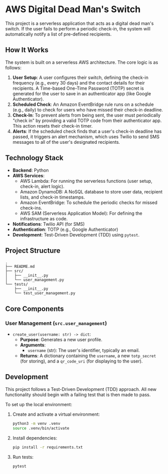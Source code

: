 # AWS Digital Dead Man's Switch

This project is a serverless application that acts as a digital dead man's switch. If the user fails to perform a periodic check-in, the system will automatically notify a list of pre-defined recipients.

## How It Works

The system is built on a serverless AWS architecture. The core logic is as follows:

1.  **User Setup**: A user configures their switch, defining the check-in frequency (e.g., every 30 days) and the contact details for their recipients. A Time-based One-Time Password (TOTP) secret is generated for the user to save in an authenticator app (like Google Authenticator).
2.  **Scheduled Check**: An Amazon EventBridge rule runs on a schedule (e.g., daily) to check for users who have missed their check-in deadline.
3.  **Check-In**: To prevent alerts from being sent, the user must periodically "check in" by providing a valid TOTP code from their authenticator app. This action resets their check-in timer.
4.  **Alerts**: If the scheduled check finds that a user's check-in deadline has passed, it triggers an alert mechanism, which uses Twilio to send SMS messages to all of the user's designated recipients.

## Technology Stack

*   **Backend**: Python
*   **AWS Services**:
    *   AWS Lambda: For running the serverless functions (user setup, check-in, alert logic).
    *   Amazon DynamoDB: A NoSQL database to store user data, recipient lists, and check-in timestamps.
    *   Amazon EventBridge: To schedule the periodic checks for missed check-ins.
    *   AWS SAM (Serverless Application Model): For defining the infrastructure as code.
*   **Notifications**: Twilio API (for SMS)
*   **Authentication**: TOTP (e.g., Google Authenticator)
*   **Development**: Test-Driven Development (TDD) using `pytest`.

## Project Structure

```
.
├── README.md
├── src/
│   ├── __init__.py
│   └── user_management.py
└── tests/
    ├── __init__.py
    └── test_user_management.py
```

## Core Components

### User Management (`src.user_management`)

*   `create_user(username: str) -> dict`:
    *   **Purpose**: Generates a new user profile.
    *   **Arguments**:
        *   `username` (str): The user's identifier, typically an email.
    *   **Returns**: A dictionary containing the `username`, a new `totp_secret` (for storing), and a `qr_code_uri` (for displaying to the user).

## Development

This project follows a Test-Driven Development (TDD) approach. All new functionality should begin with a failing test that is then made to pass.

To set up the local environment:

1.  Create and activate a virtual environment:
    ```bash
    python3 -m venv .venv
    source .venv/bin/activate
    ```
2.  Install dependencies:
    ```bash
    pip install -r requirements.txt
    ```
3.  Run tests:
    ```bash
    pytest
    ```
